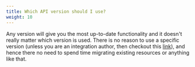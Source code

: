 ```yaml
---
title: Which API version should I use?
weight: 10
---
```


Any version will give you the most up-to-date functionality and it doesn't really matter which version is used. There is no reason to use a specific version (unless you are an integration author, then checkout this [link](https://blog.howardjohn.info/posts/crd-versioning/)), and hence there no need to spend time migrating existing resources or anything like that.
